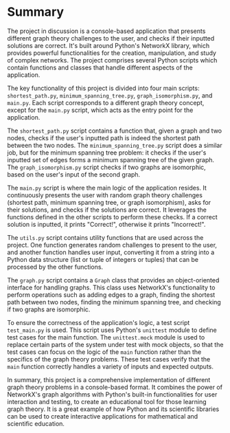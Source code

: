 # Summary
The project in discussion is a console-based application that presents different graph theory challenges to the user, and checks if their inputted solutions are correct. It's built around Python's NetworkX library, which provides powerful functionalities for the creation, manipulation, and study of complex networks. The project comprises several Python scripts which contain functions and classes that handle different aspects of the application.

The key functionality of this project is divided into four main scripts: `shortest_path.py`, `minimum_spanning_tree.py`, `graph_isomorphism.py`, and `main.py`. Each script corresponds to a different graph theory concept, except for the `main.py` script, which acts as the entry point for the application.

The `shortest_path.py` script contains a function that, given a graph and two nodes, checks if the user's inputted path is indeed the shortest path between the two nodes. The `minimum_spanning_tree.py` script does a similar job, but for the minimum spanning tree problem: it checks if the user's inputted set of edges forms a minimum spanning tree of the given graph. The `graph_isomorphism.py` script checks if two graphs are isomorphic, based on the user's input of the second graph.

The `main.py` script is where the main logic of the application resides. It continuously presents the user with random graph theory challenges (shortest path, minimum spanning tree, or graph isomorphism), asks for their solutions, and checks if the solutions are correct. It leverages the functions defined in the other scripts to perform these checks. If a correct solution is inputted, it prints "Correct!", otherwise it prints "Incorrect!".

The `utils.py` script contains utility functions that are used across the project. One function generates random challenges to present to the user, and another function handles user input, converting it from a string into a Python data structure (list or tuple of integers or tuples) that can be processed by the other functions.

The `graph.py` script contains a `Graph` class that provides an object-oriented interface for handling graphs. This class uses NetworkX's functionality to perform operations such as adding edges to a graph, finding the shortest path between two nodes, finding the minimum spanning tree, and checking if two graphs are isomorphic.

To ensure the correctness of the application's logic, a test script `test_main.py` is used. This script uses Python's `unittest` module to define test cases for the main function. The `unittest.mock` module is used to replace certain parts of the system under test with mock objects, so that the test cases can focus on the logic of the `main` function rather than the specifics of the graph theory problems. These test cases verify that the `main` function correctly handles a variety of inputs and expected outputs.

In summary, this project is a comprehensive implementation of different graph theory problems in a console-based format. It combines the power of NetworkX's graph algorithms with Python's built-in functionalities for user interaction and testing, to create an educational tool for those learning graph theory. It is a great example of how Python and its scientific libraries can be used to create interactive applications for mathematical and scientific education.
